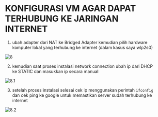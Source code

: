 # KONFIGURASI VM AGAR DAPAT TERHUBUNG KE JARINGAN INTERNET

1. ubah adapter dari NAT ke Bridged Adapter kemudian pilih hardware komputer lokal yang terhubung ke internet (dalam kasus saya wlp2s0)

![8](https://github.com/frostmarry/dumbweek1/blob/master/asset/8.png)

2. kemudian saat proses instalasi network connection ubah ip dari DHCP ke STATIC dan masukkan ip secara manual

![8.1](https://github.com/frostmarry/dumbweek1/blob/master/asset/8.1.png)

3. setelah proses instalasi selesai cek ip menggunakan perintah `ifconfig` dan cek ping ke google untuk memastikan server sudah terhubung ke internet

![8.2](https://github.com/frostmarry/dumbweek1/blob/master/asset/8.2.png)

